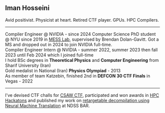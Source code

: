 ## Iman Hosseini
Avid positivist. Physicist at heart. Retired CTF player. GPUs. HPC Compilers.
_________________
Compiler Engineer @ NVIDIA - since 2024
Computer Science PhD student @ NYU since 2019 in [MESS Lab](https://messlab.moyix.net/), supervised by Brendan Dolan-Gavitt. Got a MS and dropped out in 2024 to join NVIDIA full-time. </br>
Compiler Engineer Intern @ NVIDIA - summer 2022, summer 2023 then fall 2023 until Feb 2024 which I joined full-time </br>
I hold BSc degrees in **Theoretical Physics** and **Computer Engineering** from Sharif University (Iran) </br>
Gold medalist in National (Iran) **Physics Olympiad** - 2013 </br> 
As member of team Katzebin, finished 2nd in **DEFCON 30 CTF Finals** in Vegas - 2022 </br>
_________________
I've devised CTF challs for [CSAW CTF](https://blog.osiris.cyber.nyu.edu/2020/12/01/cuda-reversing/), participated and won awards in [HPC Hackatons](https://community.arm.com/arm-community-blogs/b/high-performance-computing-blog/posts/aws-arm-ahug-hpc-cloud-hackathon) and published my work on [retargetable decompilation using Neural Machine Translation](https://www.ndss-symposium.org/ndss-paper/auto-draft-298/) at NDSS BAR. 
